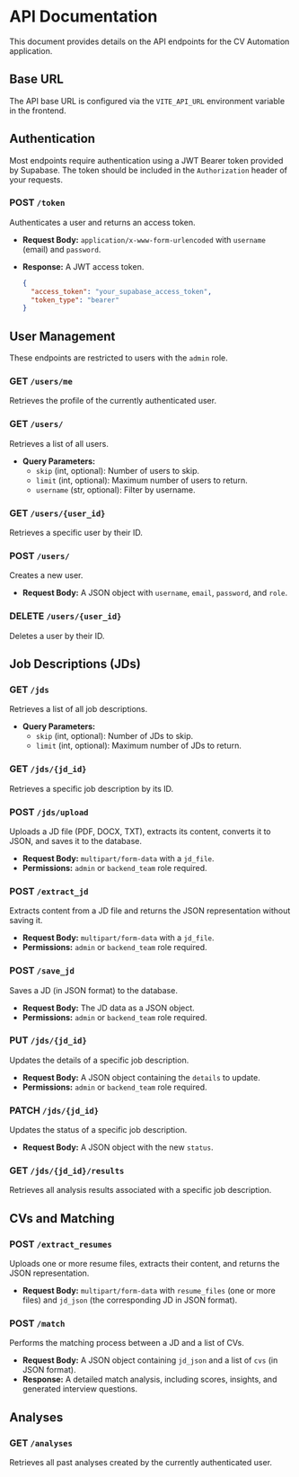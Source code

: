 # API Documentation

This document provides details on the API endpoints for the CV Automation application.

## Base URL

The API base URL is configured via the `VITE_API_URL` environment variable in the frontend.

## Authentication

Most endpoints require authentication using a JWT Bearer token provided by Supabase. The token should be included in the `Authorization` header of your requests.

### POST `/token`

Authenticates a user and returns an access token.

-   **Request Body:** `application/x-www-form-urlencoded` with `username` (email) and `password`.
-   **Response:** A JWT access token.

    ```json
    {
      "access_token": "your_supabase_access_token",
      "token_type": "bearer"
    }
    ```

## User Management

These endpoints are restricted to users with the `admin` role.

### GET `/users/me`

Retrieves the profile of the currently authenticated user.

### GET `/users/`

Retrieves a list of all users.

-   **Query Parameters:**
    -   `skip` (int, optional): Number of users to skip.
    -   `limit` (int, optional): Maximum number of users to return.
    -   `username` (str, optional): Filter by username.

### GET `/users/{user_id}`

Retrieves a specific user by their ID.

### POST `/users/`

Creates a new user.

-   **Request Body:** A JSON object with `username`, `email`, `password`, and `role`.

### DELETE `/users/{user_id}`

Deletes a user by their ID.

## Job Descriptions (JDs)

### GET `/jds`

Retrieves a list of all job descriptions.

-   **Query Parameters:**
    -   `skip` (int, optional): Number of JDs to skip.
    -   `limit` (int, optional): Maximum number of JDs to return.

### GET `/jds/{jd_id}`

Retrieves a specific job description by its ID.

### POST `/jds/upload`

Uploads a JD file (PDF, DOCX, TXT), extracts its content, converts it to JSON, and saves it to the database.

-   **Request Body:** `multipart/form-data` with a `jd_file`.
-   **Permissions:** `admin` or `backend_team` role required.

### POST `/extract_jd`

Extracts content from a JD file and returns the JSON representation without saving it.

-   **Request Body:** `multipart/form-data` with a `jd_file`.
-   **Permissions:** `admin` or `backend_team` role required.

### POST `/save_jd`

Saves a JD (in JSON format) to the database.

-   **Request Body:** The JD data as a JSON object.
-   **Permissions:** `admin` or `backend_team` role required.

### PUT `/jds/{jd_id}`

Updates the details of a specific job description.

-   **Request Body:** A JSON object containing the `details` to update.
-   **Permissions:** `admin` or `backend_team` role required.

### PATCH `/jds/{jd_id}`

Updates the status of a specific job description.

-   **Request Body:** A JSON object with the new `status`.

### GET `/jds/{jd_id}/results`

Retrieves all analysis results associated with a specific job description.

## CVs and Matching

### POST `/extract_resumes`

Uploads one or more resume files, extracts their content, and returns the JSON representation.

-   **Request Body:** `multipart/form-data` with `resume_files` (one or more files) and `jd_json` (the corresponding JD in JSON format).

### POST `/match`

Performs the matching process between a JD and a list of CVs.

-   **Request Body:** A JSON object containing `jd_json` and a list of `cvs` (in JSON format).
-   **Response:** A detailed match analysis, including scores, insights, and generated interview questions.

## Analyses

### GET `/analyses`

Retrieves all past analyses created by the currently authenticated user.

